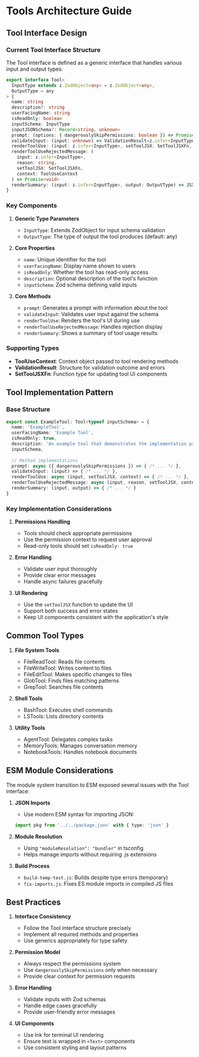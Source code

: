 # Tools Architecture Guide

## Tool Interface Design

### Current Tool Interface Structure

The Tool interface is defined as a generic interface that handles various input and output types:

```typescript
export interface Tool<
  InputType extends z.ZodObject<any> = z.ZodObject<any>,
  OutputType = any
> {
  name: string
  description?: string
  userFacingName: string
  isReadOnly: boolean
  inputSchema: InputType
  inputJSONSchema?: Record<string, unknown>
  prompt: (options: { dangerouslySkipPermissions: boolean }) => Promise<string>
  validateInput: (input: unknown) => ValidationResult<z.infer<InputType>>
  renderToolUse: (input: z.infer<InputType>, setToolJSX: SetToolJSXFn, context: ToolUseContext) => Promise<void>
  renderToolUseRejectedMessage: (
    input: z.infer<InputType>, 
    reason: string, 
    setToolJSX: SetToolJSXFn, 
    context: ToolUseContext
  ) => Promise<void>
  renderSummary: (input: z.infer<InputType>, output: OutputType) => JSX.Element | null
}
```

### Key Components

1. **Generic Type Parameters**
   - `InputType`: Extends ZodObject for input schema validation
   - `OutputType`: The type of output the tool produces (default: any)

2. **Core Properties**
   - `name`: Unique identifier for the tool
   - `userFacingName`: Display name shown to users
   - `isReadOnly`: Whether the tool has read-only access
   - `description`: Optional description of the tool's function
   - `inputSchema`: Zod schema defining valid inputs

3. **Core Methods**
   - `prompt`: Generates a prompt with information about the tool
   - `validateInput`: Validates user input against the schema
   - `renderToolUse`: Renders the tool's UI during use
   - `renderToolUseRejectedMessage`: Handles rejection display
   - `renderSummary`: Shows a summary of tool usage results

### Supporting Types

- **ToolUseContext**: Context object passed to tool rendering methods
- **ValidationResult**: Structure for validation outcome and errors
- **SetToolJSXFn**: Function type for updating tool UI components

## Tool Implementation Pattern

### Base Structure

```typescript
export const ExampleTool: Tool<typeof inputSchema> = {
  name: 'ExampleTool',
  userFacingName: 'Example Tool',
  isReadOnly: true,
  description: 'An example tool that demonstrates the implementation pattern',
  inputSchema,
  
  // Method implementations
  prompt: async ({ dangerouslySkipPermissions }) => { /* ... */ },
  validateInput: (input) => { /* ... */ },
  renderToolUse: async (input, setToolJSX, context) => { /* ... */ },
  renderToolUseRejectedMessage: async (input, reason, setToolJSX, context) => { /* ... */ },
  renderSummary: (input, output) => { /* ... */ }
}
```

### Key Implementation Considerations

1. **Permissions Handling**
   - Tools should check appropriate permissions
   - Use the permission context to request user approval
   - Read-only tools should set `isReadOnly: true`

2. **Error Handling**
   - Validate user input thoroughly
   - Provide clear error messages
   - Handle async failures gracefully

3. **UI Rendering**
   - Use the `setToolJSX` function to update the UI
   - Support both success and error states
   - Keep UI components consistent with the application's style

## Common Tool Types

1. **File System Tools**
   - FileReadTool: Reads file contents
   - FileWriteTool: Writes content to files
   - FileEditTool: Makes specific changes to files
   - GlobTool: Finds files matching patterns
   - GrepTool: Searches file contents

2. **Shell Tools**
   - BashTool: Executes shell commands
   - LSTools: Lists directory contents

3. **Utility Tools**
   - AgentTool: Delegates complex tasks
   - MemoryTools: Manages conversation memory
   - NotebookTools: Handles notebook documents

## ESM Module Considerations

The module system transition to ESM exposed several issues with the Tool interface:

1. **JSON Imports**
   - Use modern ESM syntax for importing JSON:
   ```typescript
   import pkg from '../../package.json' with { type: 'json' }
   ```

2. **Module Resolution**
   - Using `"moduleResolution": "bundler"` in tsconfig
   - Helps manage imports without requiring .js extensions

3. **Build Process**
   - `build-temp-test.js`: Builds despite type errors (temporary)
   - `fix-imports.js`: Fixes ES module imports in compiled JS files

## Best Practices

1. **Interface Consistency**
   - Follow the Tool interface structure precisely
   - Implement all required methods and properties
   - Use generics appropriately for type safety

2. **Permission Model**
   - Always respect the permissions system
   - Use `dangerouslySkipPermissions` only when necessary
   - Provide clear context for permission requests

3. **Error Handling**
   - Validate inputs with Zod schemas
   - Handle edge cases gracefully
   - Provide user-friendly error messages

4. **UI Components**
   - Use Ink for terminal UI rendering
   - Ensure text is wrapped in `<Text>` components
   - Use consistent styling and layout patterns